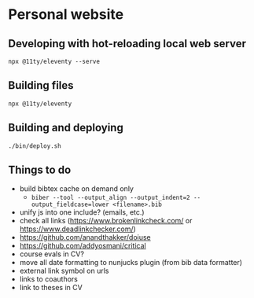# Personal website

## Developing with hot-reloading local web server

`npx @11ty/eleventy --serve`

## Building files

`npx @11ty/eleventy`

## Building and deploying

`./bin/deploy.sh`

## Things to do

- build bibtex cache on demand only
  - `biber --tool --output_align --output_indent=2 --output_fieldcase=lower <filename>.bib`
- unify js into one include? (emails, etc.)
- check all links (https://www.brokenlinkcheck.com/ or https://www.deadlinkchecker.com/)
- https://github.com/anandthakker/doiuse
- https://github.com/addyosmani/critical
- course evals in CV?
- move all date formatting to nunjucks plugin (from bib data formatter)
- external link symbol on urls
- links to coauthors
- link to theses in CV
